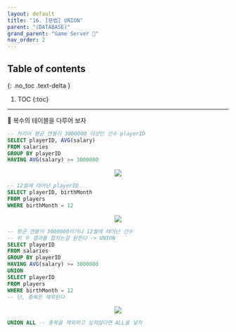 ```yaml
---
layout: default
title: "16. [문법] UNION"
parent: "(DATABASE)"
grand_parent: "Game Server 👾"
nav_order: 2
---
```


## Table of contents
{: .no_toc .text-delta }

1. TOC
{:toc}

---

🍅 복수의 테이블을 다루어 보자

```sql
-- 커리어 평균 연봉이 3000000 이상인 선수 playerID
SELECT playerID, AVG(salary)
FROM salaries
GROUP BY playerID
HAVING AVG(salary) >= 3000000
```

<p align="center">
  <img src="https://taehyungs-programming-blog.github.io/blog/assets/images/database/basic-16-1.png"/>
</p>

```sql
-- 12월에 태어난 playerID
SELECT playerID, birthMonth
FROM players
WHERE birthMonth = 12
```

<p align="center">
  <img src="https://taehyungs-programming-blog.github.io/blog/assets/images/database/basic-16-2.png"/>
</p>

```sql
-- 평균 연봉이 3000000이거나 12월에 태어난 선수
-- 위 두 결과를 합치는걸 원한다 -> UNION
SELECT playerID
FROM salaries
GROUP BY playerID
HAVING AVG(salary) >= 3000000
UNION
SELECT playerID
FROM players
WHERE birthMonth = 12
-- 단, 중복은 제외된다
```

<p align="center">
  <img src="https://taehyungs-programming-blog.github.io/blog/assets/images/database/basic-16-3.png"/>
</p>

```sql
UNION ALL -- 중복을 제외하고 싶지않다면 ALL을 넣자
```

